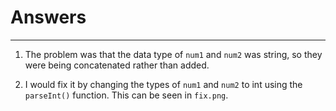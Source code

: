 # Answers
<hr>

1. The problem was that the data type of `num1` and `num2` was string, so they were being concatenated rather than added.

2. I would fix it by changing the types of `num1` and `num2` to int using the `parseInt()` function. This can be seen in `fix.png`.